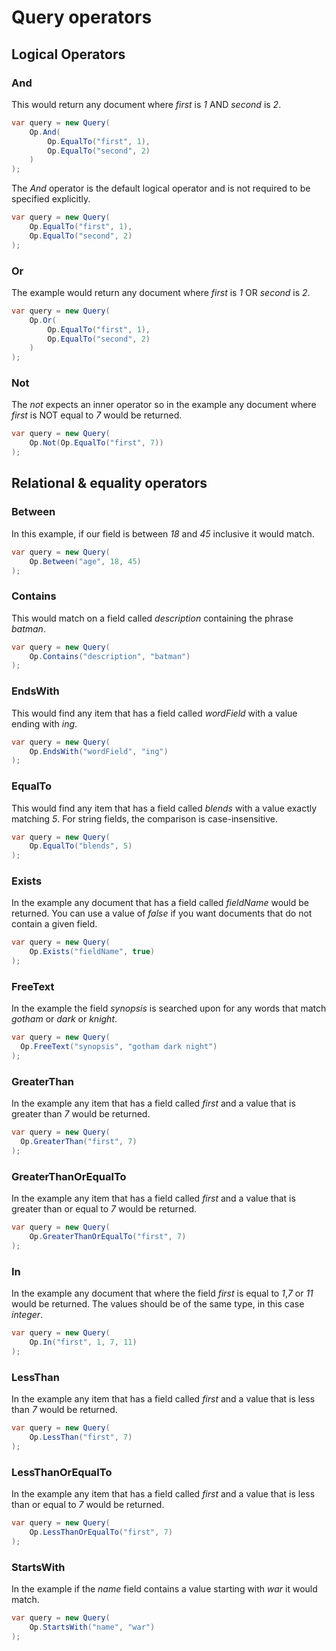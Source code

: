 # Query operators

## Logical Operators

### And
This would return any document where *first* is *1* AND *second* is *2*.

```cs
var query = new Query(
    Op.And(
        Op.EqualTo("first", 1),
        Op.EqualTo("second", 2)
    )
);
```

The *And* operator is the default logical operator and is not required to be specified explicitly.

```cs
var query = new Query(
    Op.EqualTo("first", 1),
    Op.EqualTo("second", 2)
);
```

### Or
The example would return any document where *first* is *1* OR *second* is *2*.

```cs
var query = new Query(
    Op.Or(
        Op.EqualTo("first", 1),
        Op.EqualTo("second", 2)
    )
);
```



### Not
The *not* expects an inner operator so in the example any document where *first* is NOT equal to *7* would be returned.

```cs
var query = new Query(
    Op.Not(Op.EqualTo("first", 7))
);
```



## Relational & equality operators

### Between
In this example, if our field is between *18* and *45* inclusive it would match.

```cs
var query = new Query(
    Op.Between("age", 18, 45)
);
```


### Contains
This would match on a field called *description* containing the phrase *batman*.

```cs
var query = new Query(
    Op.Contains("description", "batman")
);
```



### EndsWith
This would find any item that has a field called *wordField* with a value ending with *ing*.

```cs
var query = new Query(
    Op.EndsWith("wordField", "ing")
);
```



### EqualTo
This would find any item that has a field called *blends* with a value exactly matching *5*. For string fields, the comparison is case-insensitive.

```cs
var query = new Query(
    Op.EqualTo("blends", 5)
);
```



### Exists
In the example any document that has a field called *fieldName* would be returned.
You can use a value of *false* if you want documents that do not contain a given field.

```cs
var query = new Query(
    Op.Exists("fieldName", true)
);
```



### FreeText
In the example the field *synopsis* is searched upon for any words that match *gotham* or *dark* or *knight*.

```cs
var query = new Query(
  Op.FreeText("synopsis", "gotham dark night")
);
```



### GreaterThan
In the example any item that has a field called *first* and a value that is greater than *7* would be returned.

```cs
var query = new Query(
  Op.GreaterThan("first", 7)
);
```



### GreaterThanOrEqualTo
In the example any item that has a field called *first* and a value that is greater than or equal to *7* would be returned.

```cs
var query = new Query(
    Op.GreaterThanOrEqualTo("first", 7)
);
```



### In
In the example any document that where the field *first* is equal to *1*,*7* or *11* would be returned. The values should be of the same type, in this case *integer*.

```cs
var query = new Query(
    Op.In("first", 1, 7, 11)
);
```



### LessThan
In the example any item that has a field called *first* and a value that is less than *7* would be returned.

```cs
var query = new Query(
    Op.LessThan("first", 7)
);
```



### LessThanOrEqualTo
In the example any item that has a field called *first* and a value that is less than or equal to *7* would be returned.

```cs
var query = new Query(
    Op.LessThanOrEqualTo("first", 7)
);
```



### StartsWith
In the example if the *name* field contains a value starting with *war* it would match.

```cs
var query = new Query(
    Op.StartsWith("name", "war")
);
```
